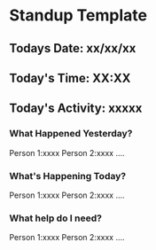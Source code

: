 # Standup Template
## Todays Date: xx/xx/xx
## Today's Time: XX:XX
## Today's Activity: xxxxx

### What Happened Yesterday?
Person 1:xxxx
Person 2:xxxx
....

### What's Happening Today?
Person 1:xxxx
Person 2:xxxx
....

### What help do I need?
Person 1:xxxx
Person 2:xxxx
....